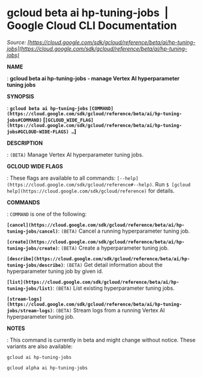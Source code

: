 # gcloud beta ai hp-tuning-jobs  |  Google Cloud CLI Documentation

*Source: [https://cloud.google.com/sdk/gcloud/reference/beta/ai/hp-tuning-jobs](https://cloud.google.com/sdk/gcloud/reference/beta/ai/hp-tuning-jobs)*

**NAME**

: **gcloud beta ai hp-tuning-jobs - manage Vertex AI hyperparameter tuning jobs**

**SYNOPSIS**

: **`gcloud beta ai hp-tuning-jobs` `[COMMAND](https://cloud.google.com/sdk/gcloud/reference/beta/ai/hp-tuning-jobs#COMMAND)` [`[GCLOUD_WIDE_FLAG](https://cloud.google.com/sdk/gcloud/reference/beta/ai/hp-tuning-jobs#GCLOUD-WIDE-FLAGS) …`]**

**DESCRIPTION**

: `(BETA)` Manage Vertex AI hyperparameter tuning jobs.

**GCLOUD WIDE FLAGS**

: These flags are available to all commands: `[--help](https://cloud.google.com/sdk/gcloud/reference#--help)`.
Run `$ [gcloud help](https://cloud.google.com/sdk/gcloud/reference)` for details.

**COMMANDS**

: ``COMMAND`` is one of the following:

**`[cancel](https://cloud.google.com/sdk/gcloud/reference/beta/ai/hp-tuning-jobs/cancel)`**:
`(BETA)` Cancel a running hyperparameter tuning job.

**`[create](https://cloud.google.com/sdk/gcloud/reference/beta/ai/hp-tuning-jobs/create)`**:
`(BETA)` Create a hyperparameter tuning job.

**`[describe](https://cloud.google.com/sdk/gcloud/reference/beta/ai/hp-tuning-jobs/describe)`**:
`(BETA)` Get detail information about the hyperparameter tuning job
by given id.

**`[list](https://cloud.google.com/sdk/gcloud/reference/beta/ai/hp-tuning-jobs/list)`**:
`(BETA)` List existing hyperparameter tuning jobs.

**`[stream-logs](https://cloud.google.com/sdk/gcloud/reference/beta/ai/hp-tuning-jobs/stream-logs)`**:
`(BETA)` Stream logs from a running Vertex AI hyperparameter tuning
job.

**NOTES**

: This command is currently in beta and might change without notice. These
variants are also available:

```
gcloud ai hp-tuning-jobs
```

```
gcloud alpha ai hp-tuning-jobs
```